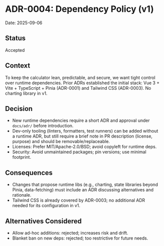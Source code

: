 # ADR-0004: Dependency Policy (v1)

Date: 2025-09-06

## Status

Accepted

## Context

To keep the calculator lean, predictable, and secure, we want tight control over runtime dependencies. Prior ADRs established the initial stack: Vue 3 + Vite + TypeScript + Pinia (ADR-0001) and Tailwind CSS (ADR-0003). No charting library in v1.

## Decision

- New runtime dependencies require a short ADR and approval under `docs/adr/` before introduction.
- Dev-only tooling (linters, formatters, test runners) can be added without a runtime ADR, but still require a brief note in PR description (license, purpose) and should be removable/replaceable.
- Licenses: Prefer MIT/Apache-2.0/BSD; avoid copyleft for runtime deps.
- Security: Avoid unmaintained packages; pin versions; use minimal footprint.

## Consequences

- Changes that propose runtime libs (e.g., charting, state libraries beyond Pinia, data-fetching) must include an ADR discussing alternatives and rationale.
- Tailwind CSS is already covered by ADR-0003; no additional ADR needed for its configuration in v1.

## Alternatives Considered

- Allow ad-hoc additions: rejected; increases risk and drift.
- Blanket ban on new deps: rejected; too restrictive for future needs.
